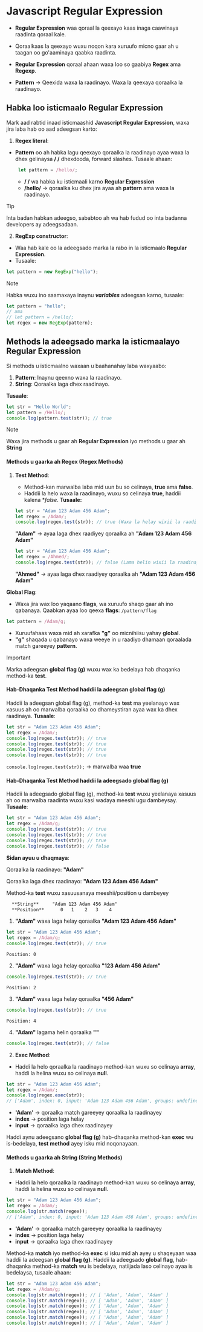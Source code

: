 # Javascript Regular Expression

- **Regular Expression** waa qoraal la qeexayo kaas inaga caawinaya raadinta qoraal kale.

- Qoraalkaas la qeexayo wuxu noqon kara xuruufo micno gaar ah u taagan oo go'aaminaya qaabka raadinta.

- **Regular Expression** qoraal ahaan waxa loo so gaabiya **Regex** ama **Regexp**.

- **Pattern** → Qeexida waxa la raadinayo. Waxa la qeexaya qoraalka la raadinayo.


## Habka loo isticmaalo Regular Expression
Mark aad rabtid inaad isticmaashid **Javascript Regular Expression**, waxa jira laba hab oo aad adeegsan karto:

1. **Regex literal**:
  - **Pattern** oo ah habka lagu qeexayo qoraalka la raadinayo ayaa waxa la dhex gelinaysa **/ /** dhexdooda, forward slashes. Tusaale ahaan:
     ```js
      let pattern = /hello/;
    ```
    - **/ /** wa habka ku isticmaali karno **Regular Expression**
    - **/hello/** → qoraalka ku dhex jira ayaa ah **pattern** ama waxa la raadinayo.

> [!TIP]
> Inta badan habkan adeegso, sababtoo ah wa hab fudud oo inta badanna developers ay adeegsadaan.
    
2. **RegExp constructor**:
  - Waa hab kale oo la adeegsado marka la rabo in la isticmaalo **Regular Expression**.
  - Tusaale:
  ```js
  let pattern = new RegExp("hello");
  ```
  
  > [!NOTE]
> Habka wuxu ino saamaxaya inaynu ***variables*** adeegsan karno, tusaale:
```js
let pattern = "hello";
// ama 
// let pattern = /hello/;
let regex = new RegExp(pattern);
```

## Methods la adeegsado marka la isticmaalayo **Regular Expression**
Si methods u isticmaalno waxaan u baahanahay laba waxyaabo:
1. **Pattern**: Inaynu qeexno waxa la raadinayo.
2. **String**: Qoraalka laga dhex raadinayo.

**Tusaale**:
```js
let str = "Hello World";
let pattern = /Hello/;
console.log(pattern.test(str)); // true
```
> [!NOTE]
> Waxa jira methods u gaar ah **Regular Expression** iyo methods u gaar ah **String**

#### Methods u gaarka ah Regex (Regex Methods)
1. **Test Method**:
    - Method-kan marwalba laba mid uun bu so celinaya, **true** ama **false**.
    - Haddii la helo waxa la raadinayo, wuxu so celinaya **true**, haddii kalena **false*.
    **Tusaale:**
    ```js
    let str = "Adam 123 Adam 456 Adam";
    let regex = /Adam/;
    console.log(regex.test(str)); // true (Waxa la helay wixii la raadinayey)
    ```
    
    **"Adam"** → ayaa laga dhex raadiyey qoraalka ah **"Adam 123 Adam 456 Adam"**
      
    ```js
    let str = "Adam 123 Adam 456 Adam";
    let regex = /Ahmed/;
    console.log(regex.test(str)); // false (Lama helin wixii la raadinayey)
    ```
    
    **"Ahmed"** → ayaa laga dhex raadiyey qoraalka ah **"Adam 123 Adam 456 Adam"**
    
  **Global Flag**:
  - Waxa jira wax loo yaqaano **flags**, wa xuruufo shaqo gaar ah ino qabanaya. Qaabkan ayaa loo qeexa **flags**:
  `/pattern/flag`
  ```js 
  let pattern = /Adam/g;
  ```
  
  - Xuruufahaas waxa mid ah xarafka **"g"** oo micnihiisu yahay **global**.
  - **"g"** shaqada u qabanayo waxa weeye in u raadiyo dhamaan qoraalada match gareeyey **pattern**.
  
  
  > [!IMPORTANT]
  > Marka adeegsan **global flag (g)** wuxu wax ka bedelaya hab dhaqanka method-ka **test**.
  
  #### Hab-Dhaqanka Test Method haddii la adeegsan global flag (g)
  Haddii la adeegsan global flag (g), method-ka **test** ma yeelanayo wax xasuus ah oo marwalba qoraalka oo  dhameystiran ayaa wax ka dhex raadinaya. **Tusaale**:
  ```js
  let str = "Adam 123 Adam 456 Adam";
  let regex = /Adam/;
  console.log(regex.test(str)); // true
  console.log(regex.test(str)); // true
  console.log(regex.test(str)); // true
  console.log(regex.test(str)); // true
  ```
  `console.log(regex.test(str));` → marwalba waa **true**
  
  #### Hab-Dhaqanka Test Method haddii la adeegsado global flag (g)
  Haddii la adeegsado global flag (g), method-ka **test** wuxu yeelanaya xasuus ah oo marwalba raadinta wuxu kasi wadaya meeshi ugu dambeysay. **Tusaale**:
  ```js
  let str = "Adam 123 Adam 456 Adam";
  let regex = /Adam/g;
  console.log(regex.test(str)); // true
  console.log(regex.test(str)); // true
  console.log(regex.test(str)); // true
  console.log(regex.test(str)); // false
  ```
  **Sidan ayuu u dhaqmaya**:
  
  Qoraalka la raadinayo: **"Adam"** 
  
  Qoraalka laga dhex raadinayo: **"Adam 123 Adam 456 Adam"**
  
  Method-ka **test** wuxu xasuusanaya meeshii/position u dambeyey 
  
  ```md
    **String**     "Adam 123 Adam 456 Adam"
    **Position**      0   1    2   3    4
  ```
  
  
  1. **"Adam"** waxa laga helay qoraalka **"Adam 123 Adam 456 Adam"**
  
  ```js
  let str = "Adam 123 Adam 456 Adam";
  let regex = /Adam/g;
  console.log(regex.test(str)); // true
  ```
  `Position: 0`
  
  2. **"Adam"** waxa laga helay qoraalka **"123 Adam 456 Adam"**
  
  ```js
  console.log(regex.test(str)); // true
  ```
  
  `Position: 2`
  
  3. **"Adam"** waxa laga helay qoraalka **"456 Adam"**
  
  ```js
  console.log(regex.test(str)); // true
  ```
  
  `Position: 4`
  
  4. **"Adam"** lagama helin qoraalka **""**
  
  ```js
  console.log(regex.test(str)); // false
  ```
  
2. **Exec Method**:
  - Haddi la helo qoraalka la raadinayo method-kan wuxu so celinaya **array**, haddi la helina wuxu so celinaya **null**.
  ```js
  let str = "Adam 123 Adam 456 Adam";
  let regex = /Adam/;
  console.log(regex.exec(str)); 
  // ['Adam', index: 0, input: 'Adam 123 Adam 456 Adam', groups: undefined]
  ```
  - **'Adam'** → qoraalka match gareeyey qoraalka la raadinayey
  - **index** → position laga helay
  - **input** → qoraalka laga dhex raadinayey
  
  Haddi aynu adeegsano **global flag (g)** hab-dhaqanka method-kan **exec** wu is-bedelaya, **test method** ayey isku mid noqonayaan.
  
#### Methods u gaarka ah String (String Methods)
1. **Match Method**:
  - Haddi la helo qoraalka la raadinayo method-kan wuxu so celinaya **array**, haddi la helina wuxu so celinaya **null**.
  ```js
  let str = "Adam 123 Adam 456 Adam";
  let regex = /Adam/;
  console.log(str.match(regex)); 
  // ['Adam', index: 0, input: 'Adam 123 Adam 456 Adam', groups: undefined]
  ```
  - **'Adam'** → qoraalka match gareeyey qoraalka la raadinayey
  - **index** → position laga helay
  - **input** → qoraalka laga dhex raadinayey
  
  Method-ka **match** iyo method-ka **exec** si isku mid ah ayey u shaqeyaan waa haddii la adeegsan **global flag (g)**. Haddii la adeegsado **global flag**, hab-dhaqanka method-ka **match** wu is bedelaya, natiijada laso celinayo ayaa is bedelaysa, tusaale ahaan:
  
  ```js
  let str = "Adam 123 Adam 456 Adam";
  let regex = /Adam/g;
  console.log(str.match(regex)); // [ 'Adam', 'Adam', 'Adam' ]
  console.log(str.match(regex)); // [ 'Adam', 'Adam', 'Adam' ]
  console.log(str.match(regex)); // [ 'Adam', 'Adam', 'Adam' ]
  console.log(str.match(regex)); // [ 'Adam', 'Adam', 'Adam' ]
  console.log(str.match(regex)); // [ 'Adam', 'Adam', 'Adam' ]
  console.log(str.match(regex)); // [ 'Adam', 'Adam', 'Adam' ]
  ```